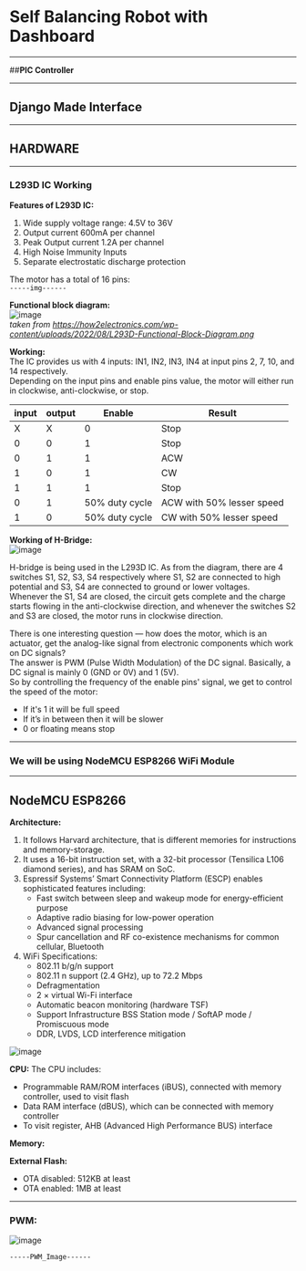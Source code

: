 # **Self Balancing Robot with Dashboard**

---

##**PIC Controller**

---

## **Django Made Interface**

--- 

## **HARDWARE**

---

### L293D IC Working

**Features of L293D IC:**
1. Wide supply voltage range: 4.5V to 36V  
2. Output current 600mA per channel  
3. Peak Output current 1.2A per channel  
4. High Noise Immunity Inputs  
5. Separate electrostatic discharge protection  

The motor has a total of 16 pins:  
`-----img------`

**Functional block diagram:**  
![image](https://github.com/user-attachments/assets/b8e9ef86-de24-439e-8722-6b04d63b8c3b)  
*taken from https://how2electronics.com/wp-content/uploads/2022/08/L293D-Functional-Block-Diagram.png*

**Working:**  
The IC provides us with 4 inputs: IN1, IN2, IN3, IN4 at input pins 2, 7, 10, and 14 respectively.  
Depending on the input pins and enable pins value, the motor will either run in clockwise, anti-clockwise, or stop.

| input  | output | Enable          | Result                    |
|--------|--------|------------------|----------------------------|
| X      | X      | 0                | Stop                      |
| 0      | 0      | 1                | Stop                      |
| 0      | 1      | 1                | ACW                       |
| 1      | 0      | 1                | CW                        |
| 1      | 1      | 1                | Stop                      |
| 0      | 1      | 50% duty cycle   | ACW with 50% lesser speed |
| 1      | 0      | 50% duty cycle   | CW with 50% lesser speed  |

**Working of H-Bridge:**  
![image](https://github.com/user-attachments/assets/159de629-5e75-4fc9-8d3a-2e064e4d9cb3)

H-bridge is being used in the L293D IC. As from the diagram, there are 4 switches S1, S2, S3, S4 respectively where S1, S2 are connected to high potential and S3, S4 are connected to ground or lower voltages.  
Whenever the S1, S4 are closed, the circuit gets complete and the charge starts flowing in the anti-clockwise direction, and whenever the switches S2 and S3 are closed, the motor runs in clockwise direction.

There is one interesting question — how does the motor, which is an actuator, get the analog-like signal from electronic components which work on DC signals?  
The answer is PWM (Pulse Width Modulation) of the DC signal. Basically, a DC signal is mainly 0 (GND or 0V) and 1 (5V).  
So by controlling the frequency of the enable pins' signal, we get to control the speed of the motor:  
- If it's 1 it will be full speed  
- If it’s in between then it will be slower  
- 0 or floating means stop

---

### We will be using NodeMCU ESP8266 WiFi Module

---

## **NodeMCU ESP8266**

**Architecture:**
1. It follows Harvard architecture, that is different memories for instructions and memory-storage.  
2. It uses a 16-bit instruction set, with a 32-bit processor (Tensilica L106 diamond series), and has SRAM on SoC.  
3. Espressif Systems’ Smart Connectivity Platform (ESCP) enables sophisticated features including:
   - Fast switch between sleep and wakeup mode for energy-efficient purpose
   - Adaptive radio biasing for low-power operation
   - Advanced signal processing
   - Spur cancellation and RF co-existence mechanisms for common cellular, Bluetooth  
4. WiFi Specifications:
   - 802.11 b/g/n support
   - 802.11 n support (2.4 GHz), up to 72.2 Mbps
   - Defragmentation
   - 2 × virtual Wi-Fi interface
   - Automatic beacon monitoring (hardware TSF)
   - Support Infrastructure BSS Station mode / SoftAP mode / Promiscuous mode
   - DDR, LVDS, LCD interference mitigation

![image](https://github.com/user-attachments/assets/e38037d2-b084-43f6-83cd-a01f89581375)

**CPU:**
The CPU includes:
- Programmable RAM/ROM interfaces (iBUS), connected with memory controller, used to visit flash  
- Data RAM interface (dBUS), which can be connected with memory controller  
- To visit register, AHB (Advanced High Performance BUS) interface  

**Memory:**

**External Flash:**  
- OTA disabled: 512KB at least  
- OTA enabled: 1MB at least  

---

### **PWM:**

![image](https://github.com/user-attachments/assets/0f652de6-5210-4d99-97c8-fc1d64341844)

`-----PWM_Image------`
